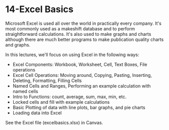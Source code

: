 # 14-Excel Basics
Microsoft Excel is used all over the world in practically every company. It's most commonly used as a makeshift database and to perform straightforward calculations. It's also used to make graphs and charts although there are much better programs to make publication quality charts and graphs. 

In this lectures, we'll focus on using Excel in the following ways:
- Excel Components: Workbook, Worksheet, Cell, Text Boxes, File operations
- Excel Cell Operations: Moving around, Copying, Pasting, Inserting, Deleting, Formatting, Filling Cells
- Named Cells and Ranges, Performing an example calculation with named cells
- Intro to Functions: count, average, sum, max, min, etc.
- Locked cells and fill with example calculations
- Basic Plotting of data with line plots, bar graphs, and pie charts
- Loading data into Excel

See the Excel file (excelbasics.xlsx) in Canvas.

